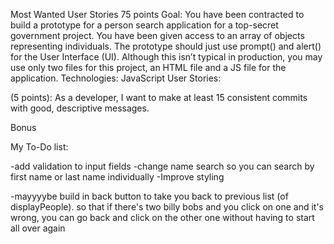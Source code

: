 Most Wanted User Stories
75 points
Goal: You have been contracted to build a prototype for a person search application for a top-secret
government project. You have been given access to an array of objects representing individuals. The 
prototype should just use prompt() and alert() for the User Interface (UI). Although this isn’t typical in 
production, you may use only two files for this project, an HTML file and a JS file for the application.
Technologies: JavaScript
User Stories:

(5 points): As a developer, I want to make at least 15 consistent commits with good, descriptive 
messages.

<!-- (5 points): As a developer, I want to run validation on any user input, ensuring that a user is re-prompted when they provide invalid input. -->

<!-- (10 points): As a user, I want to be able to search for someone based on a single criterion
- You should be able to find and return a list of people who match the search -->

<!-- (15 points): As a user, I want to be able to search for someone based on multiple traits (up to a 
maximum of five criteria at once).
- i.e., if you search for Gender: male and Eye Color: blue, you should get back a list of people who 
match the search. In this case, it will be only people who are male with blue eyes. -->

<!-- (10 points): As a user, I want to be able to look up someone’s information after I find them with the 
program (display values for the various traits of the found person). -->

<!-- (15 points): As a user, after locating a person, I want to see only that person’s descendants (display the 
names of the descendants). -->

<!-- (15 points): As a user, after locating a person, I want to see only that person’s immediate family 
members, displaying the names of the family members and their relation to the found person. 
- i.e., parents, spouse, siblings -->

Bonus

<!-- As a user, after locating a person, I want to see only that person’s descendants (display the names of the 
descendants), using recursion -->



My To-Do list:
<!-- Get info/family/descendants buttons to work -->
<!-- -change info/family/descendants info from alerts to printing on the page -->
-add validation to input fields
-change name search so you can search by first name or last name individually
-Improve styling
<!-- -make it so you can click on a relative and be brought to their info -->

-mayyyybe build in back button to take you back to previous list (of displayPeople). so that if there's two billy bobs and you click on one and it's wrong, you can go back and click on the other one without having to start all over again
